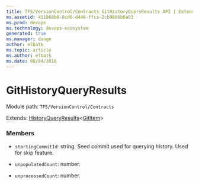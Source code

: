 ```yaml
---
title: TFS/VersionControl/Contracts GitHistoryQueryResults API | Extensions for Visual Studio Team Services
ms.assetid: 411868b0-8cd6-d446-ffca-2cb9886b6a03
ms.prod: devops
ms.technology: devops-ecosystem
generated: true
ms.manager: douge
author: elbatk
ms.topic: article
ms.author: elbatk
ms.date: 08/04/2016
---
```


# GitHistoryQueryResults

Module path: `TFS/VersionControl/Contracts`

Extends: [HistoryQueryResults](../../../TFS/VersionControl/Contracts/HistoryQueryResults.md)&lt;[GitItem](../../../TFS/VersionControl/Contracts/GitItem.md)&gt;

### Members

* `startingCommitId`: string. Seed commit used for querying history.  Used for skip feature.

* `unpopulatedCount`: number. 

* `unprocessedCount`: number. 

